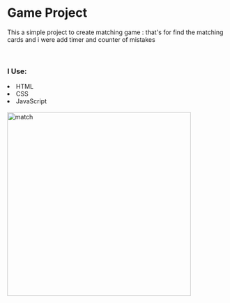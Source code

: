 <h1>Game Project</h1>
<p>This a simple project to create matching game : that's for find the matching cards and i were add timer and counter of mistakes </p>
<br>
<h3>I Use:</h3>
      <li>HTML</li>
      <li>CSS</li>
      <li>JavaScript</li>
<br>
<img width="421" alt="match" src="https://github.com/Tamadermh/Card-Game-Project/assets/99666586/4624bb86-ccbc-45b2-8a0b-5335fb51eaa7">
